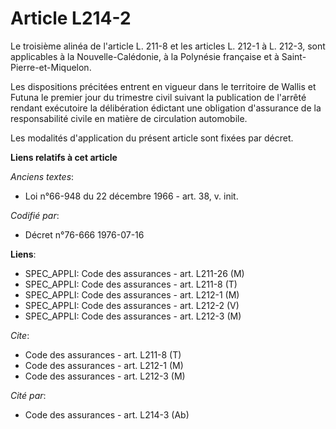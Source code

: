 # Article L214-2

Le troisième alinéa de l'article L. 211-8 et les articles L. 212-1 à L. 212-3, sont applicables à la Nouvelle-Calédonie, à la
Polynésie française et à Saint-Pierre-et-Miquelon.

Les dispositions précitées entrent en vigueur dans le territoire de Wallis et Futuna le premier jour du trimestre civil
suivant la publication de l'arrêté rendant exécutoire la délibération édictant une obligation d'assurance de la
responsabilité civile en matière de circulation automobile.

Les modalités d'application du présent article sont fixées par décret.

**Liens relatifs à cet article**

_Anciens textes_:

  - Loi n°66-948 du 22 décembre 1966 - art. 38, v. init.

_Codifié par_:

  - Décret n°76-666 1976-07-16

**Liens**:

  - SPEC_APPLI: Code des assurances - art. L211-26 (M)
  - SPEC_APPLI: Code des assurances - art. L211-8 (T)
  - SPEC_APPLI: Code des assurances - art. L212-1 (M)
  - SPEC_APPLI: Code des assurances - art. L212-2 (V)
  - SPEC_APPLI: Code des assurances - art. L212-3 (M)

_Cite_:

  - Code des assurances - art. L211-8 (T)
  - Code des assurances - art. L212-1 (M)
  - Code des assurances - art. L212-3 (M)

_Cité par_:

  - Code des assurances - art. L214-3 (Ab)
